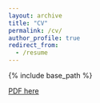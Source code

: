 ```yaml
---
layout: archive
title: "CV"
permalink: /cv/
author_profile: true
redirect_from:
  - /resume
---
```


{% include base_path %}


[PDF here](https://jldimond.github.io/files/JDCVMar18_links.pdf)


